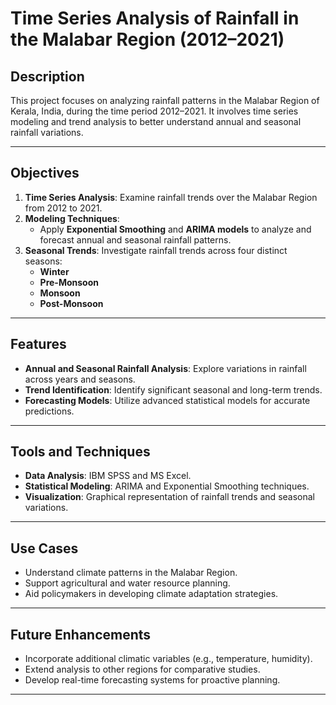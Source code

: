 # Time Series Analysis of Rainfall in the Malabar Region (2012–2021)

## Description

This project focuses on analyzing rainfall patterns in the Malabar Region of Kerala, India, during the time period 2012–2021. It involves time series modeling and trend analysis to better understand annual and seasonal rainfall variations.

---

## Objectives

1. **Time Series Analysis**: Examine rainfall trends over the Malabar Region from 2012 to 2021.
2. **Modeling Techniques**:
   - Apply **Exponential Smoothing** and **ARIMA models** to analyze and forecast annual and seasonal rainfall patterns.
3. **Seasonal Trends**: Investigate rainfall trends across four distinct seasons:
   - **Winter**
   - **Pre-Monsoon**
   - **Monsoon**
   - **Post-Monsoon**

---

## Features

- **Annual and Seasonal Rainfall Analysis**: Explore variations in rainfall across years and seasons.
- **Trend Identification**: Identify significant seasonal and long-term trends.
- **Forecasting Models**: Utilize advanced statistical models for accurate predictions.

---

## Tools and Techniques

- **Data Analysis**: IBM SPSS and MS Excel.
- **Statistical Modeling**: ARIMA and Exponential Smoothing techniques.
- **Visualization**: Graphical representation of rainfall trends and seasonal variations.

---

## Use Cases

- Understand climate patterns in the Malabar Region.
- Support agricultural and water resource planning.
- Aid policymakers in developing climate adaptation strategies.

---

## Future Enhancements

- Incorporate additional climatic variables (e.g., temperature, humidity).
- Extend analysis to other regions for comparative studies.
- Develop real-time forecasting systems for proactive planning.

---

